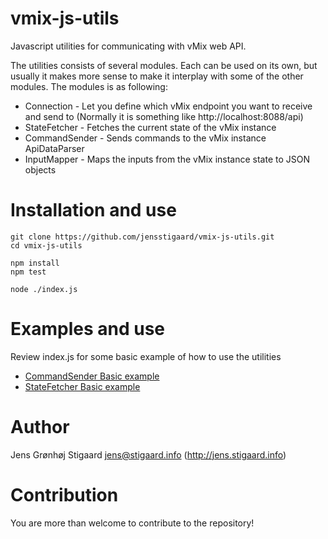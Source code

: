 # vmix-js-utils
Javascript utilities for communicating with vMix web API.

The utilities consists of several modules. Each can be used on its own, but usually it makes more sense to make it interplay with some of the other modules.
The modules is as following:
 - Connection - Let you define which vMix endpoint you want to receive and send to (Normally it is something like http://localhost:8088/api)
 - StateFetcher - Fetches the current state of the vMix instance
 - CommandSender - Sends commands to the vMix instance ApiDataParser
 - InputMapper - Maps the inputs from the vMix instance state to JSON objects

# Installation and use
```
git clone https://github.com/jensstigaard/vmix-js-utils.git
cd vmix-js-utils

npm install
npm test

node ./index.js
```
# Examples and use
Review index.js for some basic example of how to use the utilities
 - [CommandSender Basic example](https://github.com/jensstigaard/vmix-js-utils/blob/master/examples/command-sender-basic.js)
 - [StateFetcher Basic example](https://github.com/jensstigaard/vmix-js-utils/blob/master/examples/state-fetcher-basic.js)

# Author
Jens Grønhøj Stigaard <jens@stigaard.info> (http://jens.stigaard.info)

# Contribution
You are more than welcome to contribute to the repository!
